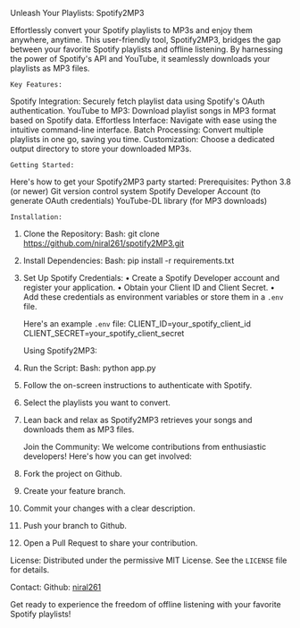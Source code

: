 Unleash Your Playlists: Spotify2MP3

Effortlessly convert your Spotify playlists to MP3s and enjoy them anywhere, anytime.
This user-friendly tool, Spotify2MP3, bridges the gap between your favorite Spotify playlists and offline listening.  By harnessing the power of Spotify's API and YouTube, it seamlessly downloads your playlists as MP3 files.

 	Key Features:
Spotify Integration: Securely fetch playlist data using Spotify's OAuth authentication.
YouTube to MP3: Download playlist songs in MP3 format based on Spotify data.
Effortless Interface: Navigate with ease using the intuitive command-line interface.
Batch Processing: Convert multiple playlists in one go, saving you time.
Customization: Choose a dedicated output directory to store your downloaded MP3s.

 	Getting Started:
Here's how to get your Spotify2MP3 party started:
 	Prerequisites:
Python 3.8 (or newer)
Git version control system
Spotify Developer Account (to generate OAuth credentials)
YouTube-DL library (for MP3 downloads)

 	Installation:

1. Clone the Repository:
   Bash:  git clone https://github.com/niral261/spotify2MP3.git
   

2. Install Dependencies:
   Bash: pip install -r requirements.txt
  
3. Set Up Spotify Credentials:
•	Create a Spotify Developer account and register your application.
•	Obtain your Client ID and Client Secret.
•	Add these credentials as environment variables or store them in a `.env` file.

   Here's an example `.env` file:
   CLIENT_ID=your_spotify_client_id
   CLIENT_SECRET=your_spotify_client_secret

 	Using Spotify2MP3:
1. Run the Script:
   Bash: python app.py
2. Follow the on-screen instructions to authenticate with Spotify.
3. Select the playlists you want to convert.
4. Lean back and relax as Spotify2MP3 retrieves your songs and downloads them as MP3 files.

 	Join the Community:
We welcome contributions from enthusiastic developers! Here's how you can get involved:
1. Fork the project on Github.
2. Create your feature branch.
3. Commit your changes with a clear description.
4. Push your branch to Github.
5. Open a Pull Request to share your contribution.

License:
Distributed under the permissive MIT License. See the `LICENSE` file for details.

Contact:
Github: [niral261](https://github.com/niral261)

Get ready to experience the freedom of offline listening with your favorite Spotify playlists!
